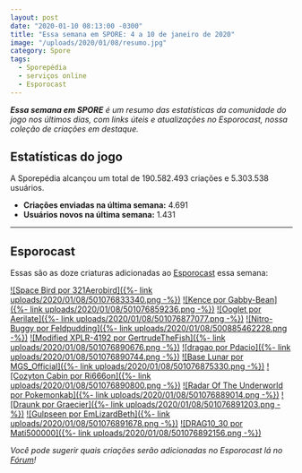 ```yaml
---
layout: post
date: "2020-01-10 08:13:00 -0300"
title: "Essa semana em SPORE: 4 a 10 de janeiro de 2020"
image: "/uploads/2020/01/08/resumo.jpg"
category: Spore
tags:
  - Sporepédia
  - serviços online
  - Esporocast
---
```


_**Essa semana em SPORE** é um resumo das estatísticas da comunidade do jogo nos últimos dias, com links úteis e atualizações no Esporocast, nossa coleção de criações em destaque._

## Estatísticas do jogo

A Sporepédia alcançou um total de 190.582.493 criações e 5.303.538 usuários.

- **Criações enviadas na última semana:** 4.691
- **Usuários novos na última semana:** 1.431

***

## Esporocast

Essas são as doze criaturas adicionadas ao [Esporocast](http://www.spore.com/sporepedia#qry=ssc-501057576550) essa semana:

[![Space Bird por 321Aerobird]({%- link uploads/2020/01/08/501076833340.png -%})](http://www.spore.com/sporepedia#qry=sast-501076833340%3Assc-501057576550)
[![Kence por Gabby-Bean]({%- link uploads/2020/01/08/501076859236.png -%})](http://www.spore.com/sporepedia#qry=sast-501076859236%3Assc-501057576550)
[![Ooglet por Aerilate]({%- link uploads/2020/01/08/501076877077.png -%})](http://www.spore.com/sporepedia#qry=sast-501076877077%3Assc-501057576550)
[![Nitro-Buggy por Feldpudding]({%- link uploads/2020/01/08/500885462228.png -%})](http://www.spore.com/sporepedia#qry=sast-500885462228%3Assc-501057576550)
[![Modified XPLR-4192 por GertrudeTheFish]({%- link uploads/2020/01/08/501076890676.png -%})](http://www.spore.com/sporepedia#qry=sast-501076890676%3Assc-501057576550)
[![dragao por Pdacio]({%- link uploads/2020/01/08/501076890744.png -%})](http://www.spore.com/sporepedia#qry=sast-501076890744%3Assc-501057576550)
[![Base Lunar por MGS_Official]({%- link uploads/2020/01/08/501076875330.png -%})](http://www.spore.com/sporepedia#qry=sast-501076875330%3Assc-501057576550)
[![Cozyton Cabin por Ri666on]({%- link uploads/2020/01/08/501076890800.png -%})](http://www.spore.com/sporepedia#qry=sast-501076890800%3Assc-501057576550)
[![Radar Of The Underworld por Pokemonkab]({%- link uploads/2020/01/08/501076889014.png -%})](http://www.spore.com/sporepedia#qry=sast-501076889014%3Assc-501057576550)
[![Draunk por Graecier]({%- link uploads/2020/01/08/501076891203.png -%})](http://www.spore.com/sporepedia#qry=sast-501076891203%3Assc-501057576550)
[![Gulpseen por EmLizardBeth]({%- link uploads/2020/01/08/501076891678.png -%})](http://www.spore.com/sporepedia#qry=sast-501076891678%3Assc-501057576550)
[![DRAG10_30 por Mati500000]({%- link uploads/2020/01/08/501076892156.png -%})](http://www.spore.com/sporepedia#qry=sast-501076892156%3Assc-501057576550)
  
_Você pode sugerir quais criações serão adicionadas no Esporocast lá no [Fórum](https://forum.esporo.net/d/18-conheca-o-esporocast)!_
